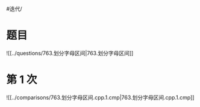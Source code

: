 #迭代/

# 题目

![[../questions/763.划分字母区间|763.划分字母区间]]

# 第 1 次

![[../comparisons/763.划分字母区间.cpp.1.cmp|763.划分字母区间.cpp.1.cmp]]